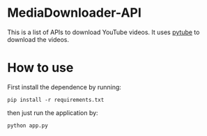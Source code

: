 # MediaDownloader-API
This is a list of APIs to download YouTube videos. It uses [pytube](https://github.com/pytube/pytube) to download the videos.

# How to use

First install the dependence by running:
```commandline
pip install -r requirements.txt
```
then just run the application by:
```commandline
python app.py  
```
